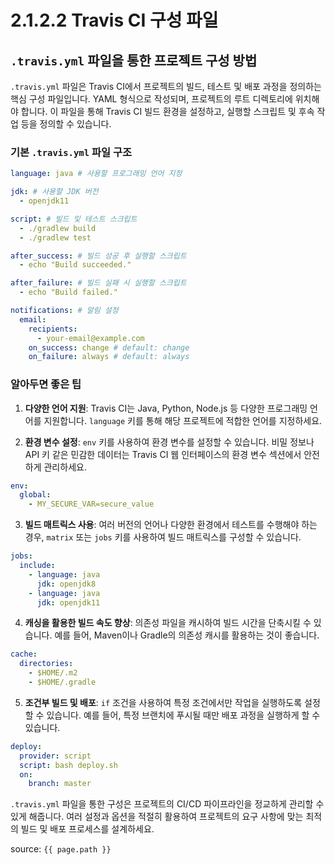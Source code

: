 # 2.1.2.2 Travis CI 구성 파일
## `.travis.yml` 파일을 통한 프로젝트 구성 방법

`.travis.yml` 파일은 Travis CI에서 프로젝트의 빌드, 테스트 및 배포 과정을 정의하는 핵심 구성 파일입니다. YAML 형식으로 작성되며, 프로젝트의 루트 디렉토리에 위치해야 합니다. 이 파일을 통해 Travis CI 빌드 환경을 설정하고, 실행할 스크립트 및 후속 작업 등을 정의할 수 있습니다.

### 기본 `.travis.yml` 파일 구조

```yaml
language: java # 사용할 프로그래밍 언어 지정

jdk: # 사용할 JDK 버전
  - openjdk11

script: # 빌드 및 테스트 스크립트
  - ./gradlew build
  - ./gradlew test

after_success: # 빌드 성공 후 실행할 스크립트
  - echo "Build succeeded."

after_failure: # 빌드 실패 시 실행할 스크립트
  - echo "Build failed."

notifications: # 알림 설정
  email:
    recipients:
      - your-email@example.com
    on_success: change # default: change
    on_failure: always # default: always
```

### 알아두면 좋은 팁

1. **다양한 언어 지원**: Travis CI는 Java, Python, Node.js 등 다양한 프로그래밍 언어를 지원합니다. `language` 키를 통해 해당 프로젝트에 적합한 언어를 지정하세요.

2. **환경 변수 설정**: `env` 키를 사용하여 환경 변수를 설정할 수 있습니다. 비밀 정보나 API 키 같은 민감한 데이터는 Travis CI 웹 인터페이스의 환경 변수 섹션에서 안전하게 관리하세요.

```yaml
env:
  global:
    - MY_SECURE_VAR=secure_value
```

3. **빌드 매트릭스 사용**: 여러 버전의 언어나 다양한 환경에서 테스트를 수행해야 하는 경우, `matrix` 또는 `jobs` 키를 사용하여 빌드 매트릭스를 구성할 수 있습니다.

```yaml
jobs:
  include:
    - language: java
      jdk: openjdk8
    - language: java
      jdk: openjdk11
```

4. **캐싱을 활용한 빌드 속도 향상**: 의존성 파일을 캐시하여 빌드 시간을 단축시킬 수 있습니다. 예를 들어, Maven이나 Gradle의 의존성 캐시를 활용하는 것이 좋습니다.

```yaml
cache:
  directories:
    - $HOME/.m2
    - $HOME/.gradle
```

5. **조건부 빌드 및 배포**: `if` 조건을 사용하여 특정 조건에서만 작업을 실행하도록 설정할 수 있습니다. 예를 들어, 특정 브랜치에 푸시될 때만 배포 과정을 실행하게 할 수 있습니다.

```yaml
deploy:
  provider: script
  script: bash deploy.sh
  on:
    branch: master
```

`.travis.yml` 파일을 통한 구성은 프로젝트의 CI/CD 파이프라인을 정교하게 관리할 수 있게 해줍니다. 여러 설정과 옵션을 적절히 활용하여 프로젝트의 요구 사항에 맞는 최적의 빌드 및 배포 프로세스를 설계하세요.


source: `{{ page.path }}`
